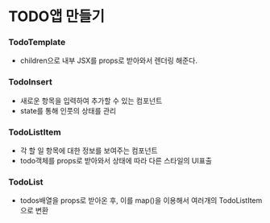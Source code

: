 # TODO앱 만들기

### TodoTemplate
- children으로 내부 JSX를 props로 받아와서 렌더링 해준다.

### TodoInsert 
- 새로운 항목을 입력하여 추가할 수 있는 컴포넌트
- state를 통해 인풋의 상태를 관리

### TodoListItem
- 각 할 일 항목에 대한 정보를 보여주는 컴포넌트
- todo객체를 props로 받아와서 상태에 따라 다른 스타일의 UI표출

### TodoList
- todos배열을 props로 받아온 후, 이를 map()을 이용해서 여러개의 TodoListItem으로 변환
